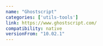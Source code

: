 ```yaml
---
name: "Ghostscript"
categories: ['utils-tools']
link: https://www.ghostscript.com/
compatibility: native
versionFrom: "10.02.1"
---
```


